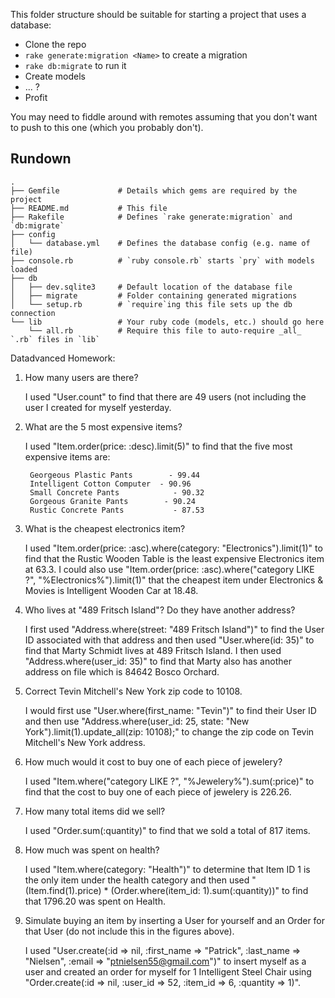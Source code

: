 This folder structure should be suitable for starting a project that uses a database:

* Clone the repo
* `rake generate:migration <Name>` to create a migration
* `rake db:migrate` to run it
* Create models
* ... ?
* Profit

You may need to fiddle around with remotes assuming that you don't want to push to this one (which you probably don't).

## Rundown

```
.
├── Gemfile             # Details which gems are required by the project
├── README.md           # This file
├── Rakefile            # Defines `rake generate:migration` and `db:migrate`
├── config
│   └── database.yml    # Defines the database config (e.g. name of file)
├── console.rb          # `ruby console.rb` starts `pry` with models loaded
├── db
│   ├── dev.sqlite3     # Default location of the database file
│   ├── migrate         # Folder containing generated migrations
│   └── setup.rb        # `require`ing this file sets up the db connection
└── lib                 # Your ruby code (models, etc.) should go here
    └── all.rb          # Require this file to auto-require _all_ `.rb` files in `lib`
```

Datadvanced Homework:


1. How many users are there?

    I used "User.count" to find that there are 49 users (not including the user I created for myself yesterday.
  
2. What are the 5 most expensive items?

    I used "Item.order(price: :desc).limit(5)" to find that the five most expensive items are:
      
        Georgeous Plastic Pants        - 99.44
        Intelligent Cotton Computer  - 90.96
        Small Concrete Pants            - 90.32
        Gorgeous Granite Pants        - 90.24
        Rustic Concrete Pants           - 87.53

3. What is the cheapest electronics item?

    I used "Item.order(price: :asc).where(category: "Electronics").limit(1)" to find that the Rustic Wooden Table is the least expensive Electronics item at 63.3.  I could also use "Item.order(price: :asc).where("category LIKE ?", "%Electronics%").limit(1)" that the cheapest item under Electronics & Movies is Intelligent Wooden Car at 18.48.

4. Who lives at "489 Fritsch Island"? Do they have another address?

    I first used "Address.where(street: "489 Fritsch Island")" to find the User ID associated with that address and then used "User.where(id: 35)" to find that Marty Schmidt lives at 489 Fritsch Island.  I then used "Address.where(user_id: 35)" to find that Marty also has another address on file which is 84642 Bosco Orchard.

5. Correct Tevin Mitchell's New York zip code to 10108.

    I would first use "User.where(first_name: "Tevin")" to find their User ID and then use "Address.where(user_id: 25, state: "New York").limit(1).update_all(zip: 10108);" to change the zip code on Tevin Mitchell's New York address.

6. How much would it cost to buy one of each piece of jewelery?

    I used "Item.where("category LIKE ?", "%Jewelery%").sum(:price)" to find that the cost to buy one of each piece of jewelery is 226.26.

7. How many total items did we sell?

    I used "Order.sum(:quantity)" to find that we sold a total of 817 items.

8. How much was spent on health?

    I used "Item.where(category: "Health")" to determine that Item ID 1 is the only item under the health category and then used "(Item.find(1).price) * (Order.where(item_id: 1).sum(:quantity))" to find that 1796.20 was spent on Health.

9. Simulate buying an item by inserting a User for yourself and an Order for that User (do not include this in the figures above).

    I used "User.create(:id => nil, :first_name => "Patrick", :last_name => "Nielsen", :email => "ptnielsen55@gmail.com")" to insert myself as a user and created an order for myself for 1 Intelligent Steel Chair using "Order.create(:id => nil, :user_id => 52, :item_id => 6, :quantity => 1)".